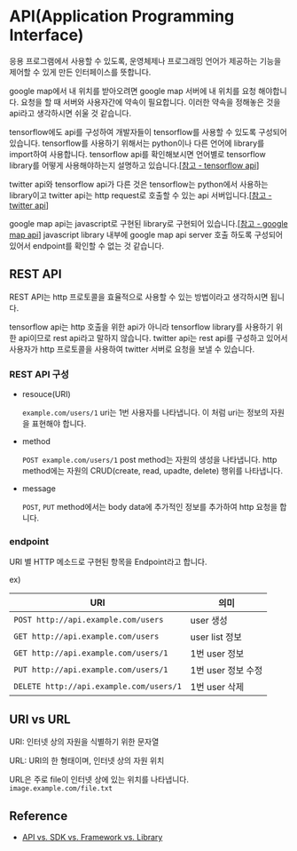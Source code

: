 # API(Application Programming Interface)

응용 프로그램에서 사용할 수 있도록, 운영체제나 프로그래밍 언어가 제공하는 기능을 제어할 수 있게 만든 인터페이스를 뜻합니다.

google map에서 내 위치를 받아오려면 google map 서버에 내 위치를 요청 해야합니다. 요청을 할 때 서버와 사용자간에 약속이 필요합니다. 이러한 약속을 정해놓은 것을 api라고 생각하시면 쉬울 것 같습니다.

tensorflow에도 api를 구성하여 개발자들이 tensorflow를 사용할 수 있도록 구성되어 있습니다. tensorflow를 사용하기 위해서는 python이나 다른 언어에 library를 import하여 사용합니다. tensorflow api를 확인해보시면 언어별로 tensorflow library를 어떻게 사용해야하는지 설명하고 있습니다.[[참고 - tensorflow api](https://www.tensorflow.org/api_docs)]

twitter api와 tensorflow api가 다른 것은 tensorflow는 python에서 사용하는 library이고 twitter api는 http request로 호출할 수 있는 api 서버입니다.[[참고 - twitter api](https://developer.twitter.com/en/docs/tweets/post-and-engage/overview)]

google map api는 javascript로 구현된 library로 구현되어 있습니다.[[참고 - google map api](https://developers.google.com/maps/documentation/javascript/tutorial?hl=ko)] javascript library 내부에 google map api server 호출 하도록 구성되어 있어서 endpoint를 확인할 수 없는 것 같습니다.

## REST API

REST API는 http 프로토콜을 효율적으로 사용할 수 있는 방법이라고 생각하시면 됩니다.

tensorflow api는 http 호출을 위한 api가 아니라 tensorflow library를 사용하기 위한 api이므로 rest api라고 말하지 않습니다. twitter api는 rest api를 구성하고 있어서 사용자가 http 프로토콜을 사용하여 twitter 서버로 요청을 보낼 수 있습니다.

### REST API 구성

* resouce(URI)

  `example.com/users/1` uri는 1번 사용자를 나타냅니다. 이 처럼 uri는 정보의 자원을 표현해야 합니다.

* method

  `POST example.com/users/1` post method는 자원의 생성을 나타냅니다. http method에는 자원의 CRUD(create, read, upadte, delete) 행위를 나타냅니다.

* message
  
  `POST`, `PUT` method에서는 body data에 추가적인 정보를 추가하여 http 요청을 합니다.

### endpoint

URI 별 HTTP 메소드로 구현된 항목을 Endpoint라고 합니다.

ex)

| URI                                     | 의미            |
| --------------------------------------- | ------------- |
| `POST http://api.example.com/users`     | user 생성       |
| `GET http://api.example.com/users`      | user list 정보  |
| `GET http://api.example.com/users/1`    | 1번 user 정보    |
| `PUT http://api.example.com/users/1`    | 1번 user 정보 수정 |
| `DELETE http://api.example.com/users/1` | 1번 user 삭제    |

## URI vs URL

URI: 인터넷 상의 자원을 식별하기 위한 문자열

URL: URI의 한 형태이며, 인터넷 상의 자원 위치

URL은 주로 file이 인터넷 상에 있는 위치를 나타냅니다. `image.example.com/file.txt`

## Reference

* [API vs. SDK vs. Framework vs. Library](https://you9010.tistory.com/147)

